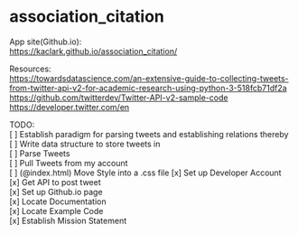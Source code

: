 # association_citation
App site(Github.io): <br> 
https://kaclark.github.io/association_citation/

Resources: <br>
https://towardsdatascience.com/an-extensive-guide-to-collecting-tweets-from-twitter-api-v2-for-academic-research-using-python-3-518fcb71df2a <br>
https://github.com/twitterdev/Twitter-API-v2-sample-code <br>
https://developer.twitter.com/en <br>

TODO: <br>
[ ] Establish paradigm for parsing tweets and establishing relations thereby <br>
[ ] Write data structure to store tweets in <br> 
[ ] Parse Tweets <br>
[ ] Pull Tweets from my account <br>
[ ] (@index.html) Move Style into a .css file 
[x] Set up Developer Account <br>
[x] Get API to post tweet <br>
[x] Set up Github.io page <br> 
[x] Locate Documentation <br>
[x] Locate Example Code <br>
[x] Establish Mission Statement <br>



